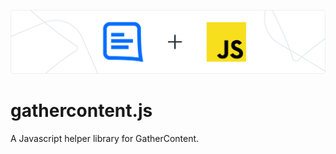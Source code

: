!['GatherContent & JS working together'](public/gcjs.png)

# gathercontent.js

A Javascript helper library for GatherContent.
